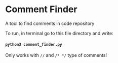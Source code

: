 # Comment Finder
A tool to find comments in code repository

To run, in terminal go to this file directory and write:
#### `python3 comment_finder.py`

Only works with `//` and `/* */` type of comments!
